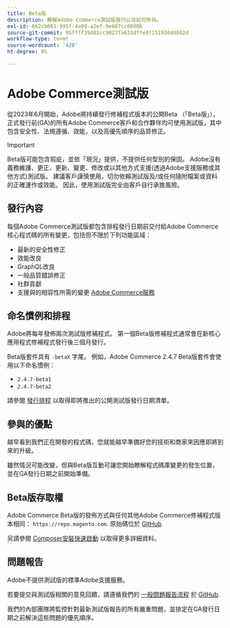 ```yaml
---
title: Beta版
description: 瞭解Adobe Commerce測試版發行以及如何參與。
exl-id: 662cb061-995f-4e09-a2ef-9e607cc0000b
source-git-commit: 95ffff39d82cc9027fa633dffedf15193040802d
workflow-type: tm+mt
source-wordcount: '428'
ht-degree: 0%

---
```


# Adobe Commerce測試版

從2023年6月開始，Adobe將持續發行修補程式版本的公開Beta （「Beta版」）。 正式發行前(GA)的所有Adobe Commerce客戶和合作夥伴均可使用測試版，其中包含安全性、法規遵循、效能，以及高優先順序的品質修正。

>[!IMPORTANT]
>
>Beta版可能包含瑕疵，並依「現況」提供，不提供任何型別的保固。 Adobe沒有義務維護、更正、更新、變更、修改或以其他方式支援(透過Adobe支援服務或其他方式)測試版。 建議客戶謹慎使用，切勿依賴測試版及/或任何隨附檔案或資料的正確運作或效能。 因此，使用測試版完全由客戶自行承擔風險。

## 發行內容

每個Adobe Commerce測試版都包含排程發行日期前交付給Adobe Commerce核心程式碼的所有變更，包括但不限於下列功能區域：

- 最新的安全性修正
- 效能改良
- GraphQL改良
- 一般品質錯誤修正
- 社群貢獻
- 支援與的相容性所需的變更 [Adobe Commerce服務](https://experienceleague.adobe.com/docs/commerce-merchant-services/user-guides/home.html)

## 命名慣例和排程

Adobe將每年發佈兩次測試版修補程式。 第一個Beta版修補程式通常會在新核心應用程式修補程式發行後三個月發行。

Beta版套件具有 `-betaX` 字尾。 例如，Adobe Commerce 2.4.7 Beta版套件會使用以下命名慣例：

- `2.4.7-beta1`
- `2.4.7-beta2`

請參閱 [發行排程](schedule.md) 以取得即將推出的公開測試版發行日期清單。

## 參與的優點

越早看到我們正在開發的程式碼，您就能越早準備好您的技術和商家來因應即將到來的升級。

雖然情況可能改變，但與Beta版互動可讓您開始瞭解程式碼庫變更的發生位置，並在GA發行日期之前開始準備。

## Beta版存取權

Adobe Commerce Beta版的發佈方式與任何其他Adobe Commerce修補程式版本相同： `https://repo.magento.com`. 原始碼位於 [GitHub](https://github.com/magento/magento2).

另請參閱 [Composer安裝快速啟動](../installation/composer.md) 以取得更多詳細資料。

## 問題報告

Adobe不提供測試版的標準Adobe支援服務。

若要提交與測試版相關的意見回饋，請遵循我們的 [一般問題報告流程](https://developer.adobe.com/commerce/contributor/guides/code-contributions/) 於 [GitHub](https://github.com/magento/magento2).

我們的內部團隊將監控針對最新測試版報告的所有嚴重問題，並排定在GA發行日期之前解決這些問題的優先順序。
